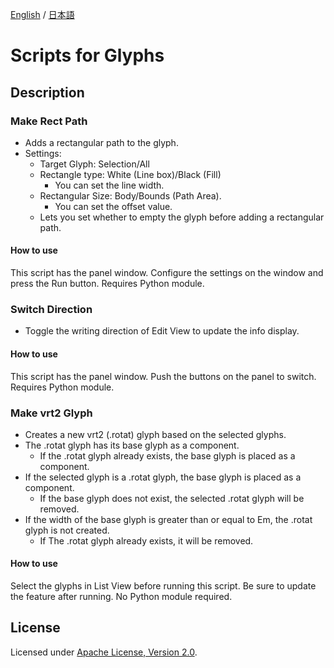 [English](https://github.com/monokano/Glyphs-Scripts) / [日本語](README-JP.md)

# Scripts for Glyphs

## Description

### Make Rect Path
  * Adds a rectangular path to the glyph.
  * Settings:
      * Target Glyph: Selection/All
      * Rectangle type: White (Line box)/Black (Fill)
         * You can set the line width.
      * Rectangular Size: Body/Bounds (Path Area).
         * You can set the offset value.
      * Lets you set whether to empty the glyph before adding a rectangular path.

#### How to use
This script has the panel window. Configure the settings on the window and press the Run button. Requires Python module.


### Switch Direction
  * Toggle the writing direction of Edit View to update the info display.

#### How to use
This script has the panel window. Push the buttons on the panel to switch. Requires Python module.

### Make vrt2 Glyph
  * Creates a new vrt2 (.rotat) glyph based on the selected glyphs.
  * The .rotat glyph has its base glyph as a component.
    * If the .rotat glyph already exists, the base glyph is placed as a component.
  * If the selected glyph is a .rotat glyph, the base glyph is placed as a component.
    * If the base glyph does not exist, the selected .rotat glyph will be removed.
  * If the width of the base glyph is greater than or equal to Em, the .rotat glyph is not created. 
    * If The .rotat glyph already exists, it will be removed.
#### How to use
Select the glyphs in List View before running this script. Be sure to update the feature after running. No Python module required.

## License

Licensed under [Apache License, Version 2.0](http://www.apache.org/licenses/LICENSE-2.0).